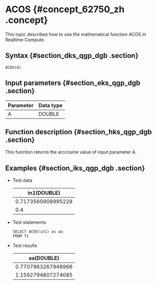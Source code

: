 # ACOS {#concept_62750_zh .concept}

This topic describes how to use the mathematical function ACOS in Realtime Compute.

## Syntax {#section_dks_qgp_dgb .section}

```
ACOS(A)

```

## Input parameters {#section_eks_qgp_dgb .section}

|Parameter|Data type|
|---------|---------|
|A|DOUBLE|

## Function description {#section_hks_qgp_dgb .section}

This function returns the arccosine value of input parameter A.

## Examples {#section_iks_qgp_dgb .section}

-   Test data

    |in1\(DOUBLE\)|
    |-------------|
    |0.7173560908995228|
    |0.4|

-   Test statements

    ```
    SELECT ACOS(in1) as aa
    FROM T1
    
    ```

-   Test results

    |aa\(DOUBLE\)|
    |------------|
    |0.7707963267948966|
    |1.1592794807274085|


